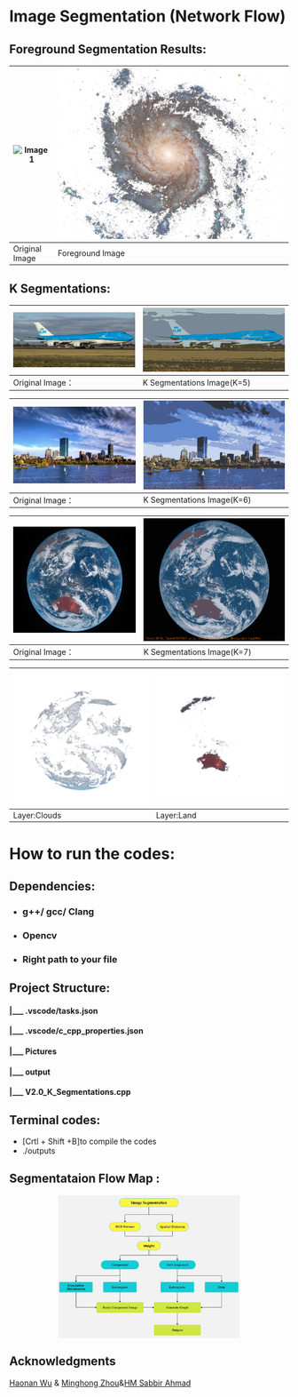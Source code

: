 # Image Segmentation (Network Flow)

## Foreground Segmentation Results:

| ![Image 1](Pictures/1920*1440.png) | ![Image 2](Pictures/1.png) | 
|------------------------|------------------------|
| Original Image   | Foreground Image    |

## K Segmentations:

| ![Image 5](Pictures/1000*450.png)| ![Image 6](Pictures/result1.png) |
|------------------------|------------------------|
 Original Image：  | K Segmentations Image(K=5)    | 

|![Image 8](Pictures/800*500.png)| ![Image 7](Pictures/result3.png) |
|------------------------|------------------------|
| Original Image：  | K Segmentations Image(K=6)    | 


| ![Image 5](Pictures/750*650.png)| ![Image 6](Pictures/result5.png) |
|------------------------|------------------------|
 Original Image：  | K Segmentations Image(K=7)    | 
 
| ![Image 9]( Pictures/segmentation_layer_1.png)| ![Image 10]( Pictures/segmentation_layer_4.png) |
|------------------------|------------------------|
Layer:Clouds  |   Layer:Land  | 

# How to run the codes:
## Dependencies: 
- ### g++/ gcc/ Clang 
- ### Opencv
- ### Right path to your file
## Project Structure:
#### |___ .vscode/tasks.json        
#### |___ .vscode/c_cpp_properties.json            
#### |___ Pictures         
#### |___ output  
#### |___ V2.0_K_Segmentations.cpp
## Terminal codes:
- [Crtl + Shift +B]to compile the codes
- ./outputs
## Segmentataion Flow Map :
<div style="display: flex; justify-content: space-around;">
  <img src="board-droll-funster.jpg" width="65%" alt="Image 3"/>
</div>

## Acknowledgments
[Haonan Wu](https://github.com/HaonanWu17) & [Minghong Zhou](https://github.com/mzou12)&[HM Sabbir Ahmad](https://github.com/SabbirAhmad26)
